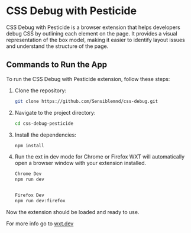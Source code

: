 # CSS Debug with Pesticide

CSS Debug with Pesticide is a browser extension that helps developers debug CSS by outlining each element on the page. It provides a visual representation of the box model, making it easier to identify layout issues and understand the structure of the page.

## Commands to Run the App

To run the CSS Debug with Pesticide extension, follow these steps:

1. Clone the repository:

   ```bash
   git clone https://github.com/Sensiblemnd/css-debug.git
   ```

2. Navigate to the project directory:

   ```bash
   cd css-debug-pesticide
   ```

3. Install the dependencies:

   ```bash
   npm install
   ```

4. Run the ext in dev mode for Chrome or Firefox
   WXT will automatically open a browser window with your extension installed.

   ```bash
   Chrome Dev
   npm run dev


   Firefox Dev
   npm run dev:firefox
   ```

Now the extension should be loaded and ready to use.

For more info go to [wxt.dev](https://wxt.dev/)
